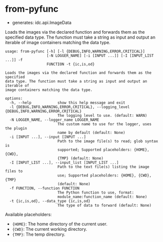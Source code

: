 # from-pyfunc

* generates: idc.api.ImageData

Loads the images via the declared function and forwards them as the specified data type. The function must take a string as input and output an iterable of image containers matching the data type.

```
usage: from-pyfunc [-h] [-l {DEBUG,INFO,WARNING,ERROR,CRITICAL}]
                   [-N LOGGER_NAME] [-i [INPUT ...]] [-I [INPUT_LIST ...]] -f
                   FUNCTION -t {ic,is,od}

Loads the images via the declared function and forwards them as the specified
data type. The function must take a string as input and output an iterable of
image containers matching the data type.

options:
  -h, --help            show this help message and exit
  -l {DEBUG,INFO,WARNING,ERROR,CRITICAL}, --logging_level {DEBUG,INFO,WARNING,ERROR,CRITICAL}
                        The logging level to use. (default: WARN)
  -N LOGGER_NAME, --logger_name LOGGER_NAME
                        The custom name to use for the logger, uses the plugin
                        name by default (default: None)
  -i [INPUT ...], --input [INPUT ...]
                        Path to the image file(s) to read; glob syntax is
                        supported; Supported placeholders: {HOME}, {CWD},
                        {TMP} (default: None)
  -I [INPUT_LIST ...], --input_list [INPUT_LIST ...]
                        Path to the text file(s) listing the image files to
                        use; Supported placeholders: {HOME}, {CWD}, {TMP}
                        (default: None)
  -f FUNCTION, --function FUNCTION
                        The Python function to use, format:
                        module_name:function_name (default: None)
  -t {ic,is,od}, --data_type {ic,is,od}
                        The type of data to forward (default: None)
```

Available placeholders:

* `{HOME}`: The home directory of the current user.
* `{CWD}`: The current working directory.
* `{TMP}`: The temp directory.
